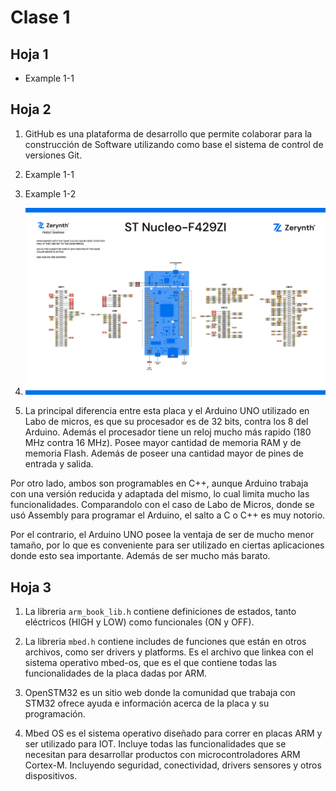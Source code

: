 # Clase 1
## Hoja 1

* Example 1-1


## Hoja 2
1. GitHub es una plataforma de desarrollo que permite colaborar para la construcción de Software utilizando como base el sistema de control de versiones Git. 

2. Example 1-1

3. Example 1-2

4. ![Pinout de la placa Nucleo F429ZI](images/pinout.jpg)

6. La principal diferencia entre esta placa y el Arduino UNO utilizado en Labo de micros, es que su procesador es de 32 bits, contra los 8 del Arduino. Además el procesador tiene un reloj mucho más rapido (180 MHz contra 16 MHz). Posee mayor cantidad de memoria RAM y de memoria Flash. Además de poseer una cantidad mayor de pines de entrada y salida.

Por otro lado, ambos son programables en C++, aunque Arduino trabaja con una versión reducida y adaptada del mismo, lo cual limita mucho las funcionalidades. Comparandolo con el caso de Labo de Micros, donde se usó Assembly para programar el Arduino, el salto a C o C++ es muy notorio.

Por el contrario, el Arduino UNO posee la ventaja de ser de mucho menor tamaño, por lo que es conveniente para ser utilizado en ciertas aplicaciones donde esto sea importante. Además de ser mucho más barato.


## Hoja 3

1. La libreria `arm_book_lib.h` contiene definiciones de estados, tanto eléctricos (HIGH y LOW) como funcionales (ON y OFF).

2. La libreria `mbed.h` contiene includes de funciones que están en otros archivos, como ser drivers y platforms. Es el archivo que linkea con el sistema operativo mbed-os, que es el que contiene todas las funcionalidades de la placa dadas por ARM.

4. OpenSTM32 es un sitio web donde la comunidad que trabaja con STM32 ofrece ayuda e información acerca de la placa y su programación. 

5. Mbed OS es el sistema operativo diseñado para correr en placas ARM y ser utilizado para IOT. Incluye todas las funcionalidades que se necesitan para desarrollar productos con microcontroladores ARM Cortex-M. Incluyendo seguridad, conectividad, drivers sensores y otros dispositivos.